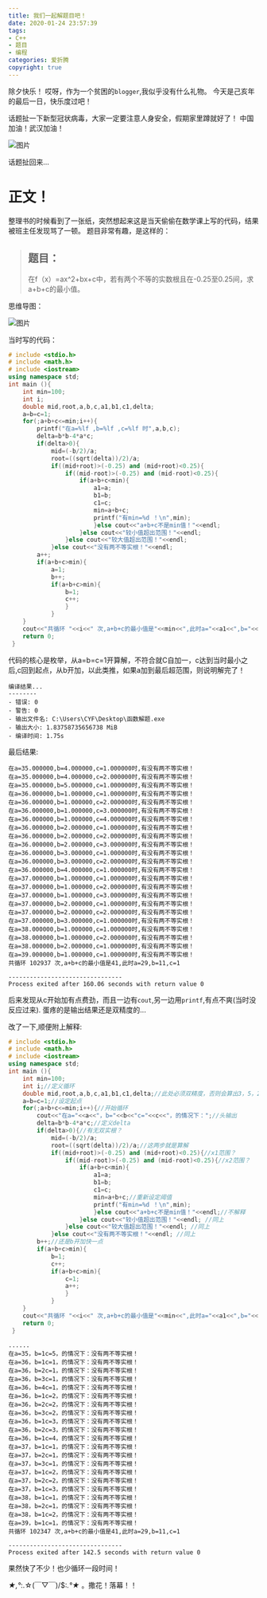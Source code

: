 ```yaml
---
title: 我们一起解题目吧！
date: 2020-01-24 23:57:39
tags:
- C++
- 题目
- 编程
categories: 爱折腾
copyright: true
---
```


除夕快乐！
哎呀，作为一个贫困的`blogger`,我似乎没有什么礼物。
今天是己亥年的最后一日，快乐度过吧！

话题扯一下新型冠状病毒，大家一定要注意人身安全，假期家里蹲就好了！
中国加油！武汉加油！

![图片](https://assets.cyfan.top/file/CYF-PicBed/pic/疫情.JPG "一定要挺过去！")

话题扯回来...

# 正文！

整理书的时候看到了一张纸，突然想起来这是当天偷偷在数学课上写的代码，结果被班主任发现骂了一顿。
题目非常有趣，是这样的：

> ## 题目：
> 在f（x）=ax^2+bx+c中，若有两个不等的实数根且在-0.25至0.25间，求a+b+c的最小值。

思维导图：

![图片](https://assets.cyfan.top/file/CYF-PicBed/pic/解题.bmp "思维导图↑自己做得有点丑(✿◡‿◡)")

当时写的代码：

```C++
# include <stdio.h>
# include <math.h>
# include <iostream>
using namespace std; 
int main (){
	int min=100;
	int i;
	double mid,root,a,b,c,a1,b1,c1,delta;
	a=b=c=1;
	for(;a+b+c<=min;i++){
		printf("在a=%lf ,b=%lf ,c=%lf 时",a,b,c);
		delta=b*b-4*a*c;
		if(delta>0){
			mid=(-b/2)/a;
			root=((sqrt(delta))/2)/a;
			if((mid+root)>(-0.25) and (mid+root)<0.25){
				if((mid-root)>(-0.25) and (mid-root)<0.25){
					if(a+b+c<min){
						a1=a;
						b1=b;
						c1=c;
						min=a+b+c;
						printf("有min=%d ！\n",min); 
						}else cout<<"a+b+c不是min值！"<<endl; 
					}else cout<<"较小值超出范围！"<<endl; 
				}else cout<<"较大值超出范围！"<<endl; 
			}else cout<<"没有两不等实根！"<<endl; 
		a++;
		if(a+b+c>min){
			a=1;
			b++;
			if(a+b+c>min){
				b=1;
				c++;
				}	
			} 
	}
	cout<<"共循环 "<<i<<" 次,a+b+c的最小值是"<<min<<",此时a="<<a1<<",b="<<b1<<",c="<<c1<<endl; 		
	return 0;
 } 
 ```
 
 
 
 代码的核心是枚举，从a=b=c=1开算解，不符合就C自加一，c达到当时最小之后,c回到起点，从b开加，以此类推，如果a加到最后超范围，则说明解完了！
 
```
编译结果...
--------
- 错误: 0
- 警告: 0
- 输出文件名: C:\Users\CYF\Desktop\函数解题.exe
- 输出大小: 1.83758735656738 MiB
- 编译时间: 1.75s
```

最后结果:

```
在a=35.000000,b=4.000000,c=1.000000时,有没有两不等实根！
在a=35.000000,b=4.000000,c=2.000000时,有没有两不等实根！
在a=35.000000,b=5.000000,c=1.000000时,有没有两不等实根！
在a=36.000000,b=1.000000,c=1.000000时,有没有两不等实根！
在a=36.000000,b=1.000000,c=2.000000时,有没有两不等实根！
在a=36.000000,b=1.000000,c=3.000000时,有没有两不等实根！
在a=36.000000,b=1.000000,c=4.000000时,有没有两不等实根！
在a=36.000000,b=2.000000,c=1.000000时,有没有两不等实根！
在a=36.000000,b=2.000000,c=2.000000时,有没有两不等实根！
在a=36.000000,b=2.000000,c=3.000000时,有没有两不等实根！
在a=36.000000,b=3.000000,c=1.000000时,有没有两不等实根！
在a=36.000000,b=3.000000,c=2.000000时,有没有两不等实根！
在a=36.000000,b=4.000000,c=1.000000时,有没有两不等实根！
在a=37.000000,b=1.000000,c=1.000000时,有没有两不等实根！
在a=37.000000,b=1.000000,c=2.000000时,有没有两不等实根！
在a=37.000000,b=1.000000,c=3.000000时,有没有两不等实根！
在a=37.000000,b=2.000000,c=1.000000时,有没有两不等实根！
在a=37.000000,b=2.000000,c=2.000000时,有没有两不等实根！
在a=37.000000,b=3.000000,c=1.000000时,有没有两不等实根！
在a=38.000000,b=1.000000,c=1.000000时,有没有两不等实根！
在a=38.000000,b=1.000000,c=2.000000时,有没有两不等实根！
在a=38.000000,b=2.000000,c=1.000000时,有没有两不等实根！
在a=39.000000,b=1.000000,c=1.000000时,有没有两不等实根！
共循环 102937 次,a+b+c的最小值是41,此时a=29,b=11,c=1

--------------------------------
Process exited after 160.06 seconds with return value 0
```
 
 后来发现从c开始加有点费劲，而且一边有`cout`,另一边用`printf`,有点不爽(当时没反应过来).
 蛋疼的是输出结果还是双精度的...
 
 
 
 改了一下,顺便附上解释:
 
```C++
# include <stdio.h>
# include <math.h>
# include <iostream>
using namespace std; 
int main (){
	int min=100;
	int i;//定义循环 
	double mid,root,a,b,c,a1,b1,c1,delta;//此处必须双精度，否则会算出3，5，2这一组 
	a=b=c=1;//设定起点 
	for(;a+b+c<=min;i++){//开始循环 
		cout<<"在a="<<a<<"，b="<<b<<"c="<<c<<"，的情况下：";//头输出 
		delta=b*b-4*a*c;//定义delta 
		if(delta>0){//有无双实根？ 
			mid=(-b/2)/a;
			root=((sqrt(delta))/2)/a;//这两步就是算解 
			if((mid+root)>(-0.25) and (mid+root)<0.25){//x1范围？ 
				if((mid-root)>(-0.25) and (mid-root)<0.25){//x2范围？ 
					if(a+b+c<min){
						a1=a;
						b1=b;
						c1=c;
						min=a+b+c;//重新设定阈值 
						printf("有min=%d ！\n",min); 
						}else cout<<"a+b+c不是min值！"<<endl;//不解释 
					}else cout<<"较小值超出范围！"<<endl; //同上 
				}else cout<<"较大值超出范围！"<<endl; //同上 
			}else cout<<"没有两不等实根！"<<endl; //同上 
		b++;//还是b开加快一点 
		if(a+b+c>min){
			b=1;
			c++;
			if(a+b+c>min){
				c=1;
				a++;
				}	
			} 
	}
	cout<<"共循环 "<<i<<" 次,a+b+c的最小值是"<<min<<",此时a="<<a1<<",b="<<b1<<",c="<<c1<<endl; //最后输出 
	return 0;
 } 
```

 
 
```
......
在a=35，b=1c=5，的情况下：没有两不等实根！
在a=36，b=1c=1，的情况下：没有两不等实根！
在a=36，b=2c=1，的情况下：没有两不等实根！
在a=36，b=3c=1，的情况下：没有两不等实根！
在a=36，b=4c=1，的情况下：没有两不等实根！
在a=36，b=1c=2，的情况下：没有两不等实根！
在a=36，b=2c=2，的情况下：没有两不等实根！
在a=36，b=3c=2，的情况下：没有两不等实根！
在a=36，b=1c=3，的情况下：没有两不等实根！
在a=36，b=2c=3，的情况下：没有两不等实根！
在a=36，b=1c=4，的情况下：没有两不等实根！
在a=37，b=1c=1，的情况下：没有两不等实根！
在a=37，b=2c=1，的情况下：没有两不等实根！
在a=37，b=3c=1，的情况下：没有两不等实根！
在a=37，b=1c=2，的情况下：没有两不等实根！
在a=37，b=2c=2，的情况下：没有两不等实根！
在a=37，b=1c=3，的情况下：没有两不等实根！
在a=38，b=1c=1，的情况下：没有两不等实根！
在a=38，b=2c=1，的情况下：没有两不等实根！
在a=38，b=1c=2，的情况下：没有两不等实根！
在a=39，b=1c=1，的情况下：没有两不等实根！
共循环 102347 次,a+b+c的最小值是41,此时a=29,b=11,c=1

--------------------------------
Process exited after 142.5 seconds with return value 0
```

果然快了不少！也少循环一段时间！
 
*★,°*:.☆(￣▽￣)/$:*.°★* 。撒花！落幕！！ 
 